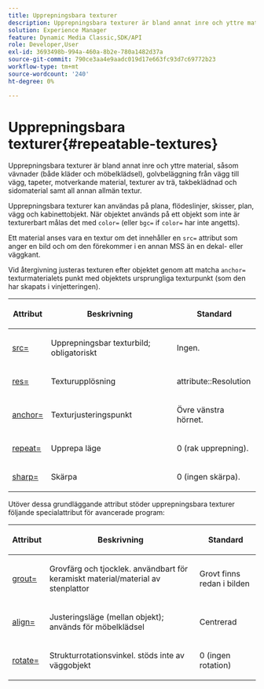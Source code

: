 ```yaml
---
title: Upprepningsbara texturer
description: Upprepningsbara texturer är bland annat inre och yttre material, såsom vävnader (både kläder och möbelklädsel), golvbeläggning från vägg till vägg, tapeter, motverkande material, texturer av trä, takbeklädnad och sidomaterial samt all annan allmän textur.
solution: Experience Manager
feature: Dynamic Media Classic,SDK/API
role: Developer,User
exl-id: 3693498b-994a-460a-8b2e-780a1482d37a
source-git-commit: 790ce3aa4e9aadc019d17e663fc93d7c69772b23
workflow-type: tm+mt
source-wordcount: '240'
ht-degree: 0%

---
```


# Upprepningsbara texturer{#repeatable-textures}

Upprepningsbara texturer är bland annat inre och yttre material, såsom vävnader (både kläder och möbelklädsel), golvbeläggning från vägg till vägg, tapeter, motverkande material, texturer av trä, takbeklädnad och sidomaterial samt all annan allmän textur.

Upprepningsbara texturer kan användas på plana, flödeslinjer, skisser, plan, vägg och kabinettobjekt. När objektet används på ett objekt som inte är texturerbart målas det med `color=` (eller `bgc=` if `color=` har inte angetts).

Ett material anses vara en textur om det innehåller en `src=` attribut som anger en bild och om den förekommer i en annan MSS än en dekal- eller väggkant.

Vid återgivning justeras texturen efter objektet genom att matcha `anchor=` texturmaterialets punkt med objektets ursprungliga texturpunkt (som den har skapats i vinjetteringen).

<table id="table_992A6E93E4274B598A236F8F728F017A"> 
 <thead> 
  <tr> 
   <th colname="col1" class="entry"> <p>Attribut </p> </th> 
   <th colname="col2" class="entry"> <p>Beskrivning </p> </th> 
   <th colname="col3" class="entry"> <p>Standard </p> </th> 
  </tr> 
 </thead>
 <tbody> 
  <tr> 
   <td colname="col1"> <p> <a href="../../../../../../ir-api/http-protocol/image-rendering-api-ref/c-ir-http-protocol-ref/c-ir-http-protocol-command-reference/r-ir-src.md#reference-62c98abad22149d68d405ed6aaff8272" type="reference" format="dita" scope="local"> <span class="codeph"> src= </span> </a> </p> </td> 
   <td colname="col2"> <p>Upprepningsbar texturbild; obligatoriskt </p> </td> 
   <td colname="col3"> <p>Ingen. </p> </td> 
  </tr> 
  <tr> 
   <td colname="col1"> <p> <a href="../../../../../../ir-api/http-protocol/image-rendering-api-ref/c-ir-http-protocol-ref/c-ir-http-protocol-command-reference/r-ir-res.md#reference-0ad9de8887144c83a6db97b4994f7c04" type="reference" format="dita" scope="local"> <span class="codeph"> res= </span> </a> </p> </td> 
   <td colname="col2"> <p>Texturupplösning </p> </td> 
   <td colname="col3"> <span class="codeph"> attribute::Resolution </span> </td> 
  </tr> 
  <tr> 
   <td colname="col1"> <p> <a href="../../../../../../ir-api/http-protocol/image-rendering-api-ref/c-ir-http-protocol-ref/c-ir-http-protocol-command-reference/r-ir-http-anchor.md#reference-d53923d785c9442997dc7f2199524c26" type="reference" format="dita" scope="local"> <span class="codeph"> anchor= </span> </a> </p> </td> 
   <td colname="col2"> <p>Texturjusteringspunkt </p> </td> 
   <td colname="col3"> <p>Övre vänstra hörnet. </p> </td> 
  </tr> 
  <tr> 
   <td colname="col1"> <p> <a href="../../../../../../ir-api/http-protocol/image-rendering-api-ref/c-ir-http-protocol-ref/c-ir-http-protocol-command-reference/r-ir-http-repeat.md#reference-37749da8233f42599ecf4731055fb7d8" type="reference" format="dita" scope="local"> <span class="codeph"> repeat= </span> </a> </p> </td> 
   <td colname="col2"> <p>Upprepa läge </p> </td> 
   <td colname="col3"> <p>0 (rak upprepning). </p> </td> 
  </tr> 
  <tr> 
   <td colname="col1"> <p> <a href="../../../../../../ir-api/http-protocol/image-rendering-api-ref/c-ir-http-protocol-ref/c-ir-http-protocol-command-reference/r-ir-http-sharp.md#reference-acdd87f6b5de4e3a85e5d3c03022a35a" type="reference" format="dita" scope="local"> <span class="codeph"> sharp= </span> </a> </p> </td> 
   <td colname="col2"> <p>Skärpa </p> </td> 
   <td colname="col3"> <p>0 (ingen skärpa). </p> </td> 
  </tr> 
 </tbody> 
</table>

Utöver dessa grundläggande attribut stöder upprepningsbara texturer följande specialattribut för avancerade program:

<table id="table_A97365804CB143DEB31F26A65DA3CE04"> 
 <thead> 
  <tr> 
   <th colname="col1" class="entry"> <p>Attribut </p> </th> 
   <th colname="col2" class="entry"> <p>Beskrivning </p> </th> 
   <th colname="col3" class="entry"> <p>Standard </p> </th> 
  </tr> 
 </thead>
 <tbody> 
  <tr> 
   <td colname="col1"> <p> <a href="../../../../../../ir-api/http-protocol/image-rendering-api-ref/c-ir-http-protocol-ref/c-ir-http-protocol-command-reference/r-ir-grout.md#reference-73651cbbbc344adba2626ef950d3672a" type="reference" format="dita" scope="local"> <span class="codeph"> grout= </span> </a> </p> </td> 
   <td colname="col2"> <p>Grovfärg och tjocklek. användbart för keramiskt material/material av stenplattor </p> </td> 
   <td colname="col3"> <p>Grovt finns redan i bilden </p> </td> 
  </tr> 
  <tr> 
   <td colname="col1"> <p> <a href="../../../../../../ir-api/http-protocol/image-rendering-api-ref/c-ir-http-protocol-ref/c-ir-http-protocol-command-reference/r-ir-align.md#reference-4d63baa522ce42f9b15167ba34c5c6a7" type="reference" format="dita" scope="local"> <span class="codeph"> align= </span> </a> </p> </td> 
   <td colname="col2"> <p>Justeringsläge (mellan objekt); används för möbelklädsel </p> </td> 
   <td colname="col3"> <p>Centrerad </p> </td> 
  </tr> 
  <tr> 
   <td colname="col1"> <p> <a href="../../../../../../ir-api/http-protocol/image-rendering-api-ref/c-ir-http-protocol-ref/c-ir-http-protocol-command-reference/r-ir-rotate.md#reference-3745d74a913e4065b7ac009fb4fd9e3c" type="reference" format="dita" scope="local"> <span class="codeph"> rotate= </span> </a> </p> </td> 
   <td colname="col2"> <p>Strukturrotationsvinkel. stöds inte av väggobjekt </p> </td> 
   <td colname="col3"> <p>0 (ingen rotation) </p> </td> 
  </tr> 
 </tbody> 
</table>
